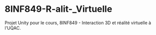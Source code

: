 # 8INF849-R-alit-_Virtuelle
Projet Unity pour le cours, 8INF849 - Interaction 3D et réalité virtuelle à l'UQAC.
